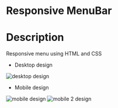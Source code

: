 # Responsive MenuBar


# Description 

Responsive menu using HTML and CSS

* Desktop design

![desktop design](https://user-images.githubusercontent.com/81306700/134822516-43d27247-889d-4b17-8247-ec5e089355cb.png)

* Mobile design

![mobile design](https://user-images.githubusercontent.com/81306700/134822526-bd5a0d5e-a2fc-4357-b4f8-6eb97c85e1ed.png)
![mobile 2 design](https://user-images.githubusercontent.com/81306700/134822532-0d22c551-a0fa-46a3-a733-f3f53efee16f.png)
